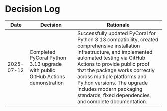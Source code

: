 # Decision Log

| Date | Decision | Rationale |
|------|----------|-----------|
| 2025-07-12 | Completed PyCoral Python 3.13 upgrade with public GitHub Actions demonstration | Successfully updated PyCoral for Python 3.13 compatibility, created comprehensive installation infrastructure, and implemented automated testing via GitHub Actions to provide public proof that the package works correctly across multiple platforms and Python versions. The upgrade includes modern packaging standards, fixed dependencies, and complete documentation. |
